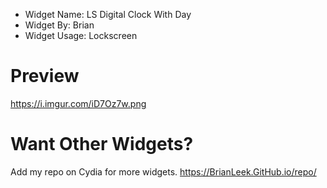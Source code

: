 - Widget Name: LS Digital Clock With Day
 - Widget By: Brian
 - Widget Usage: Lockscreen

# Preview
https://i.imgur.com/iD7Oz7w.png

# Want Other Widgets?
Add my repo on Cydia for more widgets. https://BrianLeek.GitHub.io/repo/
